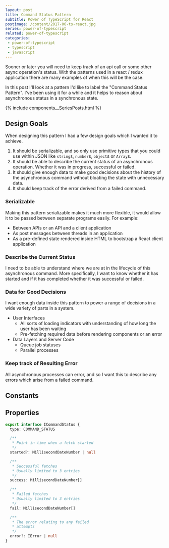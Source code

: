 ```yaml
---
layout: post
title: Command Status Pattern
subtitle: Power of TypeScript for React
postimage: /content/2017-06-ts-react.jpg
series: power-of-typescript
related: power-of-typescript
categories:
 - power-of-typescript
 - typescript
 - javascript
---
```



Sooner or later you will need to keep track of an api call or some other async operation's status. With the patterns used in a react / redux application there are many examples of when this will be the case.

In this post I'll look at a pattern I'd like to label the "Command Status Pattern". I've been using it for a while and it helps to reason about asynchronous status in a synchronous state.

{% include components__SeriesPosts.html %}

## Design Goals

When designing this pattern I had a few design goals which I wanted it to achieve.

1. It should be serializable, and so only use primitive types that you could use within JSON like `string`s, `number`s, `object`s or `Array`s.
2. It should be able to describe the current status of an asynchronous operation. Whether it was in progress, successful or failed.
3. It should give enough data to make good decisions about the history of the asynchronous command without bloating the state with unnecessary data.
4. It should keep track of the error derived from a failed command.

### Serializable

Making this pattern serializable makes it much more flexible, it would allow it to be passed between separate programs easily. For example:

 - Between APIs or an API and a client application
 - As post messages between threads in an application
 - As a pre-defined state rendered inside HTML to bootstrap a React client application
 
### Describe the Current Status

I need to be able to understand where we are at in the lifecycle of this asynchronous command. More specifically, I want to know whether it has started and if it has completed whether it was successful or failed.

### Data for Good Decisions

I want enough data inside this pattern to power a range of decisions in a wide variety of parts in a system.

 - User Interfaces
   - All sorts of loading indicators with understanding of how long the user has been waiting
   - Pre-fetching required data before rendering components or an error
 - Data Layers and Server Code
   - Queue job statuses
   - Parallel processes

### Keep track of Resulting Error

All asynchronous processes can error, and so I want this to describe any errors which arise from a failed command.

## Constants

## Properties

```typescript
export interface ICommandStatus {
  type: COMMAND_STATUS

  /**
   * Point in time when a fetch started
   */
  started?: MillisecondDateNumber | null

  /**
   * Successful fetches
   * Usually limited to 3 entries
   */
  success: MillisecondDateNumber[]

  /**
   * Failed fetches
   * Usually limited to 3 entries
   */
  fail: MillisecondDateNumber[]

  /**
   * The error relating to any failed
   * attempts
   */
  error?: IError | null
}
```

